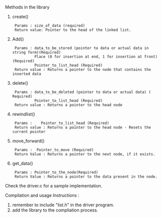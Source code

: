 Methods in the library


1. create()

        Params : size_of_data (required)
        Return value: Pointer to the head of the linked list.
        
2. Add()

        Params : data_to_be_stored (pointer to data or actual data in string form)(Required)
                 Place (0 for insertion at end, 1 for insertion at front) (Required)
                 Pointer_to_list_head (Required)
        Return value : Returns a pointer to the node that contains the inserted data
        
       
3. delete()

        Params : data_to_be_deleted (pointer to data or actual data) ( Required)
                 Pointer_to_list_head (Required)
        Return value : Returns a pointer to the head node
        
        
4. rewindlist()

        Params :    Pointer_to_list_head (Required)
        Return value : Returns a pointer to the head node - Resets the current pointer
        
        
5. move_forward()

        Params :  Pointer_to_move (Required)
        Return Value : Returns a pointer to the next node, if it exists.
        
        
6. get_data()

        Params : Pointer_to_the_node(Required)
        Return Value : Returns a pointer to the data present in the node.


Check the driver.c for a sample implementation.

Compilation and usage Instructions :
1. remember to include "list.h" in the driver program.
2. add the library to the compliation process.

